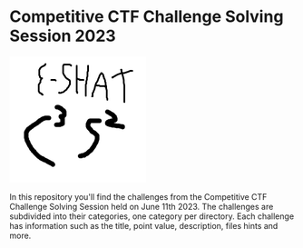 # Competitive CTF Challenge Solving Session 2023
![Banner](banner.png)

In this repository you'll find the challenges from the Competitive CTF Challenge Solving Session held on June 11th 2023. The challenges are subdivided into their categories, one category per directory. Each challenge has information such as the title, point value, description, files hints and more.